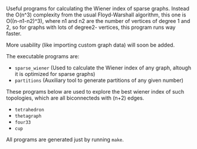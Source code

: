 Useful programs for calculating the Wiener index of sparse graphs. Instead the O(n^3) complexity from the usual Floyd-Warshall algorithm, this one is O((n-n1-n2)^3), where n1 and n2 are the number of vertices of degree 1 and 2, so for graphs with lots of degree2- vertices, this program runs way faster.


More usability (like importing custom graph data) will soon be added.

The executable programs are:

- `sparse_wiener`     (Used to calculate the Wiener index of any graph, altough it is optimized for sparse graphs)
- `partitions`        (Auxiliary tool to generate partitions of any given number)

These programs below are used to explore the best wiener index of such topologies, which are all biconnecteds with (n+2) edges.

- `tetrahedron`
- `thetagraph`
- `four33`
- `cup`

All programs are generated just by running `make`.
